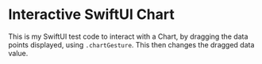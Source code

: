 # Interactive SwiftUI Chart 

This is my SwiftUI test code to interact with a Chart,
by dragging the data points displayed, using `.chartGesture`.
This then changes the dragged data value.

